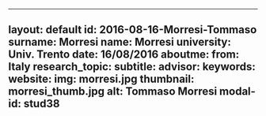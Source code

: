 ---
layout: default 
id: 2016-08-16-Morresi-Tommaso
surname: Morresi
name: Morresi
university: Univ. Trento
date: 16/08/2016
aboutme: 
from: Italy
research_topic: 
subtitle: 
advisor: 
keywords: 
website: 
img: morresi.jpg
thumbnail: morresi_thumb.jpg
alt: Tommaso Morresi
modal-id: stud38
------
